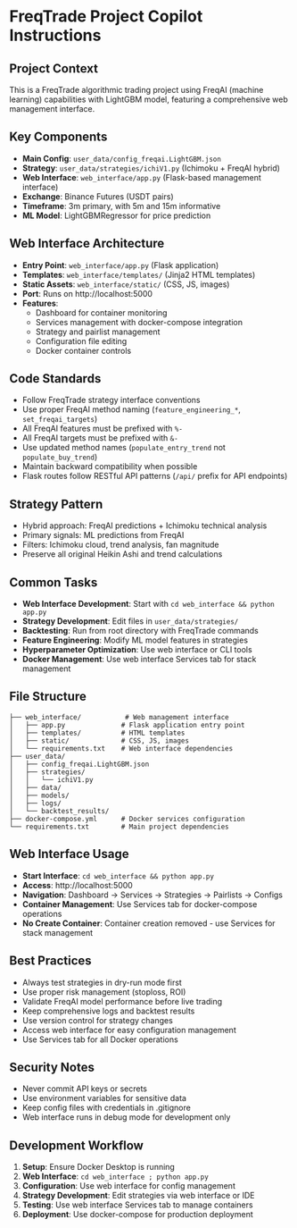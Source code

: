 # FreqTrade Project Copilot Instructions

## Project Context
This is a FreqTrade algorithmic trading project using FreqAI (machine learning) capabilities with LightGBM model, featuring a comprehensive web management interface.

## Key Components
- **Main Config**: `user_data/config_freqai.LightGBM.json`
- **Strategy**: `user_data/strategies/ichiV1.py` (Ichimoku + FreqAI hybrid)
- **Web Interface**: `web_interface/app.py` (Flask-based management interface)
- **Exchange**: Binance Futures (USDT pairs)
- **Timeframe**: 3m primary, with 5m and 15m informative
- **ML Model**: LightGBMRegressor for price prediction

## Web Interface Architecture
- **Entry Point**: `web_interface/app.py` (Flask application)
- **Templates**: `web_interface/templates/` (Jinja2 HTML templates)
- **Static Assets**: `web_interface/static/` (CSS, JS, images)
- **Port**: Runs on http://localhost:5000
- **Features**: 
  - Dashboard for container monitoring
  - Services management with docker-compose integration
  - Strategy and pairlist management
  - Configuration file editing
  - Docker container controls

## Code Standards
- Follow FreqTrade strategy interface conventions
- Use proper FreqAI method naming (`feature_engineering_*`, `set_freqai_targets`)
- All FreqAI features must be prefixed with `%-` 
- All FreqAI targets must be prefixed with `&-`
- Use updated method names (`populate_entry_trend` not `populate_buy_trend`)
- Maintain backward compatibility when possible
- Flask routes follow RESTful API patterns (`/api/` prefix for API endpoints)

## Strategy Pattern
- Hybrid approach: FreqAI predictions + Ichimoku technical analysis
- Primary signals: ML predictions from FreqAI
- Filters: Ichimoku cloud, trend analysis, fan magnitude
- Preserve all original Heikin Ashi and trend calculations

## Common Tasks
- **Web Interface Development**: Start with `cd web_interface && python app.py`
- **Strategy Development**: Edit files in `user_data/strategies/`
- **Backtesting**: Run from root directory with FreqTrade commands
- **Feature Engineering**: Modify ML model features in strategies
- **Hyperparameter Optimization**: Use web interface or CLI tools
- **Docker Management**: Use web interface Services tab for stack management

## File Structure
```
├── web_interface/           # Web management interface
│   ├── app.py              # Flask application entry point
│   ├── templates/          # HTML templates
│   ├── static/             # CSS, JS, images
│   └── requirements.txt    # Web interface dependencies
├── user_data/
│   ├── config_freqai.LightGBM.json
│   ├── strategies/
│   │   └── ichiV1.py
│   ├── data/
│   ├── models/
│   ├── logs/
│   └── backtest_results/
├── docker-compose.yml      # Docker services configuration
└── requirements.txt        # Main project dependencies
```

## Web Interface Usage
- **Start Interface**: `cd web_interface && python app.py`
- **Access**: http://localhost:5000
- **Navigation**: Dashboard → Services → Strategies → Pairlists → Configs
- **Container Management**: Use Services tab for docker-compose operations
- **No Create Container**: Container creation removed - use Services for stack management

## Best Practices
- Always test strategies in dry-run mode first
- Use proper risk management (stoploss, ROI)
- Validate FreqAI model performance before live trading
- Keep comprehensive logs and backtest results
- Use version control for strategy changes
- Access web interface for easy configuration management
- Use Services tab for all Docker operations

## Security Notes
- Never commit API keys or secrets
- Use environment variables for sensitive data
- Keep config files with credentials in .gitignore
- Web interface runs in debug mode for development only

## Development Workflow
1. **Setup**: Ensure Docker Desktop is running
2. **Web Interface**: `cd web_interface ; python app.py`
3. **Configuration**: Use web interface for config management
4. **Strategy Development**: Edit strategies via web interface or IDE
5. **Testing**: Use web interface Services tab to manage containers
6. **Deployment**: Use docker-compose for production deployment